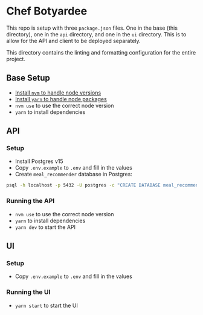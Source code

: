 # Chef Botyardee

This repo is setup with three `package.json` files. One in the base (this directory), one in the `api` directory, and one in the `ui` directory. This is to allow for the API and client to be deployed separately.

This directory contains the linting and formatting configuration for the entire project.

## Base Setup

- [Install `nvm` to handle node versions](https://github.com/nvm-sh/nvm#installing-and-updating)
- [Install `yarn` to handle node packages](https://classic.yarnpkg.com/lang/en/docs/install/#mac-stable)
- `nvm use` to use the correct node version
- `yarn` to install dependencies


## API

### Setup

- Install Postgres v15
- Copy `.env.example` to `.env` and fill in the values
- Create `meal_recommender` database in Postgres:
```bash
psql -h localhost -p 5432 -U postgres -c "CREATE DATABASE meal_recommender;"
```

### Running the API

- `nvm use` to use the correct node version
- `yarn` to install dependencies
- `yarn dev` to start the API


## UI

### Setup

- Copy `.env.example` to `.env` and fill in the values

### Running the UI

- `yarn start` to start the UI